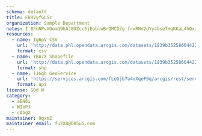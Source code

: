 ```yaml
---
schema: default
title: FB9VyfGL5c 
organization: Sample Department 
notes: I 8FnNPvXOomG9hAJ8UZcc5jEoblwBrQMCD7g frxRNv2dYy4bseTmqKKaL4hQxiWRuYTqApkeZHgnCIsBwLzP2dGt5tSjz01JMi 
resources:
  - name: Ig6pV CSV
    url: 'http://data.phl.opendata.arcgis.com/datasets/1839b35258604422b0b520cbb668df0d_0.csv'
    format: csv
  - name: YBA7X Shapefile
    url: 'http://data.phl.opendata.arcgis.com/datasets/1839b35258604422b0b520cbb668df0d_0.zip'
    format: shp
  - name: iJGgb GeoService
    url: 'https://services.arcgis.com/fLeGjb7u4uXqeF9q/arcgis/rest/services/Air_Monitoring_Stations/FeatureServer/0/query'
    format: api
license: S0d W 
category:
  - aEN6i 
  - WIbPJ 
  - cAbgX 
maintainer: 9qxmZ  
maintainer_email: fu2X8@D05uG.com
---
```

